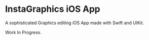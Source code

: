 # InstaGraphics iOS App

A sophisticated Graphics editing iOS App made with Swift and UIKit.

Work In Progress.
